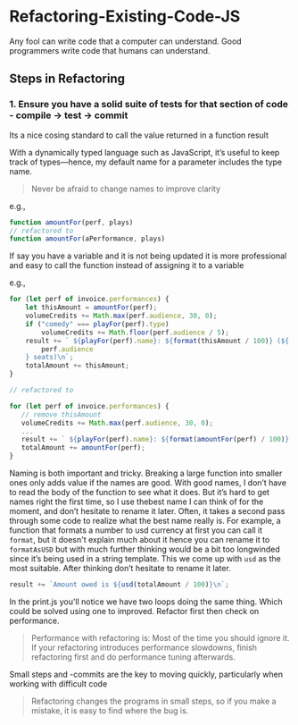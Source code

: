 # Refactoring-Existing-Code-JS

Any fool can write code that a computer can understand. Good programmers write code that humans can understand.

## Steps in Refactoring

### 1. Ensure you have a solid suite of tests for that section of code - compile -> test -> commit

Its a nice cosing standard to call the value returned in a function result

With a dynamically typed language such as JavaScript, it’s useful to keep track of types—hence, my default name for a parameter includes the type name.

> Never be afraid to change names to improve clarity

e.g.,

```javascript
function amountFor(perf, plays)
// refactored to
function amountFor(aPerformance, plays)
```

If say you have a variable and it is not being updated it is more professional and easy to call the function instead of assigning it to a variable

e.g.,

```javascript
for (let perf of invoice.performances) {
	let thisAmount = amountFor(perf);
	volumeCredits += Math.max(perf.audience, 30, 0);
	if ("comedy" === playFor(perf).type)
		volumeCredits += Math.floor(perf.audience / 5);
	result += ` ${playFor(perf).name}: ${format(thisAmount / 100)} (${
		perf.audience
	} seats)\n`;
	totalAmount += thisAmount;
}

// refactored to

for (let perf of invoice.performances) {
   // remove thisAmount
   volumeCredits += Math.max(perf.audience, 30, 0);
   ...
   result += ` ${playFor(perf).name}: ${format(amountFor(perf) / 100)} (${perf.audience} seats)\n`;
   totalAmount += amountFor(perf);
}
```

Naming is both important and tricky. Breaking a large function into smaller ones only adds value if the names are good. With good names, I don’t have to read the body of the function to see what it does. But it’s hard to get names right the first time, so I use thebest name I can think of for the moment, and don’t hesitate to rename it later. Often, it takes a second pass through some code to realize what the best name really is. For example, a function that formats a number to usd currency at first you can call it `format`, but it doesn't explain much about it hence you can rename it to `formatAsUSD` but with much further thinking would be a bit too long­winded since it’s being used in a string template. This we come up with `usd` as the most suitable. After thinking don’t hesitate to rename it later.

```javascript
result += `Amount owed is ${usd(totalAmount / 100)}\n`;
```

In the print.js you'll notice we have two loops doing the same thing. Which could be solved using one to improved. Refactor first then check on performance.
> Performance with refactoring is: Most of the time you should ignore it. If your refactoring introduces performance slow­downs, finish refactoring first and do performance tuning afterwards.


Small steps and -commits are the key to moving quickly, particularly when
working with difficult code
> Refactoring changes the programs in small steps, so if you make a mistake, it is easy to find where the bug is.
